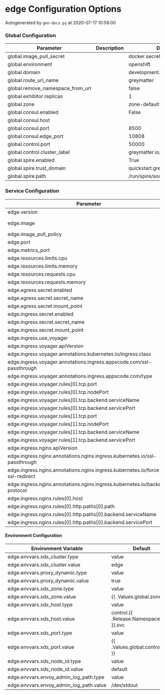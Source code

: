 # edge Configuration Options

Autogenerated by `gen-docs.py` at 2020-07-17 10:58:00

### Global Configuration

|           Parameter            |Description|          Default           |
|--------------------------------|-----------|----------------------------|
|global.image_pull_secret        |           |docker.secret               |
|global.environment              |           |openshift                   |
|global.domain                   |           |development.deciphernow.com |
|global.route_url_name           |           |greymatter                  |
|global.remove_namespace_from_url|           |false                       |
|global.exhibitor.replicas       |           |                           1|
|global.zone                     |           |zone-default-zone           |
|global.consul.enabled           |           |False                       |
|global.consul.host              |           |                            |
|global.consul.port              |           |                        8500|
|global.consul.edge_port         |           |                       10808|
|global.control.port             |           |                       50000|
|global.control.cluster_label    |           |greymatter.io/control       |
|global.spire.enabled            |           |True                        |
|global.spire.trust_domain       |           |quickstart.greymatter.io    |
|global.spire.path               |           |/run/spire/socket/agent.sock|

### Service Configuration

|                                  Parameter                                  |Description|                                        Default                                         |
|-----------------------------------------------------------------------------|-----------|----------------------------------------------------------------------------------------|
|edge.version                                                                 |           |1.4.2                                                                                   |
|edge.image                                                                   |           |docker.production.deciphernow.com/deciphernow/gm-proxy:{{ tpl $.Values.edge.version $ }}|
|edge.image_pull_policy                                                       |           |IfNotPresent                                                                            |
|edge.port                                                                    |           |                                                                                   10808|
|edge.metrics_port                                                            |           |                                                                                    8081|
|edge.resources.limits.cpu                                                    |           |                                                                                       1|
|edge.resources.limits.memory                                                 |           |1Gi                                                                                     |
|edge.resources.requests.cpu                                                  |           |100m                                                                                    |
|edge.resources.requests.memory                                               |           |128Mi                                                                                   |
|edge.egress.secret.enabled                                                   |           |True                                                                                    |
|edge.egress.secret.secret_name                                               |           |greymatter-edge-egress                                                                  |
|edge.egress.secret.mount_point                                               |           |/etc/proxy/tls/sidecar/                                                                 |
|edge.ingress.secret.enabled                                                  |           |True                                                                                    |
|edge.ingress.secret.secret_name                                              |           |greymatter-edge-ingress                                                                 |
|edge.ingress.secret.mount_point                                              |           |/etc/proxy/tls/edge/                                                                    |
|edge.ingress.use_voyager                                                     |           |False                                                                                   |
|edge.ingress.voyager.apiVersion                                              |           |voyager.appscode.com/v1beta1                                                            |
|edge.ingress.voyager.annotations.kubernetes.io/ingress.class                 |           |voyager                                                                                 |
|edge.ingress.voyager.annotations.ingress.appscode.com/ssl-passthrough        |           |true                                                                                    |
|edge.ingress.voyager.annotations.ingress.appscode.com/type                   |           |NodePort                                                                                |
|edge.ingress.voyager.rules[0].tcp.port                                       |           |80                                                                                      |
|edge.ingress.voyager.rules[0].tcp.nodePort                                   |           |30001                                                                                   |
|edge.ingress.voyager.rules[0].tcp.backend.serviceName                        |           |edge                                                                                    |
|edge.ingress.voyager.rules[0].tcp.backend.servicePort                        |           |                                                                                   10808|
|edge.ingress.voyager.rules[1].tcp.port                                       |           |443                                                                                     |
|edge.ingress.voyager.rules[1].tcp.nodePort                                   |           |30000                                                                                   |
|edge.ingress.voyager.rules[1].tcp.backend.serviceName                        |           |edge                                                                                    |
|edge.ingress.voyager.rules[1].tcp.backend.servicePort                        |           |                                                                                   10808|
|edge.ingress.nginx.apiVersion                                                |           |extensions/v1beta1                                                                      |
|edge.ingress.nginx.annotations.nginx.ingress.kubernetes.io/ssl-passthrough   |           |true                                                                                    |
|edge.ingress.nginx.annotations.nginx.ingress.kubernetes.io/force-ssl-redirect|           |true                                                                                    |
|edge.ingress.nginx.annotations.nginx.ingress.kubernetes.io/backend-protocol  |           |https                                                                                   |
|edge.ingress.nginx.rules[0].host                                             |           |development.deciphernow.com                                                             |
|edge.ingress.nginx.rules[0].http.paths[0].path                               |           |/                                                                                       |
|edge.ingress.nginx.rules[0].http.paths[0].backend.serviceName                |           |edge                                                                                    |
|edge.ingress.nginx.rules[0].http.paths[0].backend.servicePort                |           |                                                                                   10808|

#### Environment Configuration

|         Environment Variable          |              Default               |
|---------------------------------------|------------------------------------|
|edge.envvars.xds_cluster.type          |value                               |
|edge.envvars.xds_cluster.value         |edge                                |
|edge.envvars.proxy_dynamic.type        |value                               |
|edge.envvars.proxy_dynamic.value       |true                                |
|edge.envvars.xds_zone.type             |value                               |
|edge.envvars.xds_zone.value            |{{ .Values.global.zone }}           |
|edge.envvars.xds_host.type             |value                               |
|edge.envvars.xds_host.value            |control.{{ .Release.Namespace }}.svc|
|edge.envvars.xds_port.type             |value                               |
|edge.envvars.xds_port.value            |{{ .Values.global.control.port }}   |
|edge.envvars.xds_node_id.type          |value                               |
|edge.envvars.xds_node_id.value         |default                             |
|edge.envvars.envoy_admin_log_path.type |value                               |
|edge.envvars.envoy_admin_log_path.value|/dev/stdout                         |

